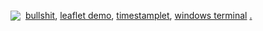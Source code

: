 <a href="https://github.com/mosterme"><img src="https://github.githubassets.com/images/modules/site/icons/footer/github-mark.svg" style="vertical-align:text-bottom"></a>&#160;
<a href="./bullshit/">bullshit</a>,
<a href="./hessen/">leaflet demo</a>,
<a href="./timestamplet/">timestamplet</a>,
<a href="./slides/terminal/windows-terminal.md">windows terminal</a>
<a href="https://mosterme.github.io/">.</a>